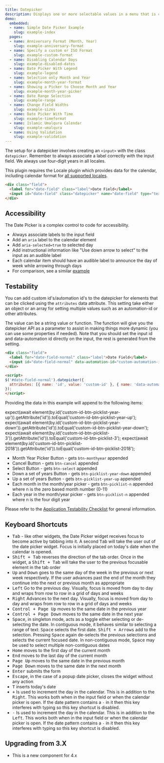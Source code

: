 ```yaml
---
title: Datepicker
description: Displays one or more selectable values in a menu that is collapsed by default. Best for allowing users to select date and time values from a predetermined calendar while ensuring appropriate value formatting.
demo:
  embedded:
  - name: Simple Date Picker Example
    slug: example-index
  pages:
  - name: Anniversary Format (Month, Year)
    slug: example-anniversary-format
  - name: Specify a custom or ISO Format
    slug: example-custom-format
  - name: Disabling Calendar Days
    slug: example-disabled-dates
  - name: Date Picker With Legend
    slug: example-legend
  - name: Selection only Month and Year
    slug: example-month-year-format
  - name: Showing a Picker to Choose Month and Year
    slug: example-month-year-picker
  - name: Date Range Selection
    slug: example-range
  - name: Change Field Widths
    slug: example-sizes
  - name: Date Picker With Time
    slug: example-timeformat
  - name: Islamic Umalqura Calendar
    slug: example-umalqura
  - name: Using Validation
    slug: example-validation
---
```


The setup for a datepicker involves creating an `<input>` with the class `datepicker`. Remember to always associate a label correctly with the input field. We always use four-digit years in all locales.

This plugin requires the Locale plugin which provides data for the calendar, including calendar format for [all supported locales](./locale).

```html
<div class="field">
  <label for="date-field" class="label">Date Field</label>
  <input id="date-field" class="datepicker" name="date-field" type="text">
</div>
```

## Accessibility

The Date Picker is a complex control to code for accessibility.

- Always associate labels to the input field
- Add an `aria` label to the calendar element
- Add `aria-selected=true` to selected day
- Add instructional information like "Use down arrow to select" to the input as an audible label
- Each calendar item should have an audible label to announce the day of week while arrowing through days
- For comparison, see a similar <a href="http://oaa-accessibility.org/example/15/" target="_blank">example</a>

## Testability

You can add custom id's/automation id's to the datepicker for elements that can be clicked using the `attributes` data attribute. This setting take either an object or an array for setting multiple values such as an automation-id or other attributes.

The value can be a string value or function. The function will give you the datepicker API as a parameter to assist in making things more dynamic (you can use some properties if needed). Note that you should set the input id and data-automation id directly on the input, the rest is generated from the setting.

```html
<div class="field">
  <label for="date-field-normal" class="label">Date Field</label>
  <input id="date-field-normal" data-automation-id="custom-automation-id" class="datepicker" name="date-field" type="text" data-init="false"/>
</div>

<script>
$('#date-field-normal').datepicker({
  attributes: [{ name: 'id', value: 'custom-id' }, { name: 'data-automation-id', value: 'custom-automation-id' } ],
});
</script>
```

Providing the data in this example will append to the following items:

expect(await element(by.id('custom-id-btn-picklist-year-up')).getAttribute('id')).toEqual('custom-id-btn-picklist-year-up');
expect(await element(by.id('custom-id-btn-picklist-year-down')).getAttribute('id')).toEqual('custom-id-btn-picklist-year-down');
expect(await element(by.id('custom-id-btn-picklist-3')).getAttribute('id')).toEqual('custom-id-btn-picklist-3');
expect(await element(by.id('custom-id-btn-picklist-2018')).getAttribute('id')).toEqual('custom-id-btn-picklist-2018');

- Month Year Picker Button - gets `btn-monthyear` appended
- Cancel Button - gets `btn-cancel` appended
- Select Button - gets `btn-select` appended
- Down a set of years Button - gets `btn-picklist-year-down` appended
- Up a set of years Button - gets `btn-picklist-year-up` appended
- Each month in the month/year picker  - gets `btn-picklist-n` appended where n is the zero based month number (0-11)
- Each year in the month/year picker  - gets `btn-picklist-n` appended where n is the four digit year

Please refer to the [Application Testability Checklist](https://design.infor.com/resources/application-testability-checklist) for general information.

## Keyboard Shortcuts

- <kbd>Tab</kbd> - like other widgets, the Date Picker widget receives focus to become active by tabbing into it. A second <kbd>Tab</kbd> will take the user out of the date picker widget. Focus is initially placed on today's date when the calendar is opened.
- <kbd>Shift + Tab</kbd> reverses the direction of the tab order. Once in the widget, a <kbd>Shift + Tab</kbd> will take the user to the previous focusable element in the tab order
- <kbd>Up</kbd> and <kbd>Down</kbd> goes to the same day of the week in the previous or next week respectively. If the user advances past the end of the month they continue into the next or previous month as appropriate
- <kbd>Left</kbd> Go to the previous day. Visually, focus is moved from day to day and wraps from row to row in a grid of days and weeks
- <kbd>Right</kbd> Advances to the next day. Visually, focus is moved from day to day and wraps from row to row in a grid of days and weeks
- <kbd>Control + Page Up</kbd> moves to the same date in the previous year
- <kbd>Control + Page Down</kbd> moves to the same date in the next year
- <kbd>Space</kbd>, in singleton mode, acts as a toggle either selecting or de-selecting the date. In contiguous mode, it behaves similar to selecting a range of text: <kbd>Space</kbd> selects the first date. <kbd>Shift + Arrows</kbd> add to the selection. Pressing <kbd>Space</kbd> again de-selects the previous selections and selects the current focused date. In non-contiguous mode, <kbd>Space</kbd> may be used to select multiple non-contiguous dates
- <kbd>Home</kbd> moves to the first day of the current month
- <kbd>End</kbd> moves to the last day of the current month
- <kbd>Page Up</kbd> moves to the same date in the previous month
- <kbd>Page Down</kbd> moves to the same date in the next month
- <kbd>Enter</kbd> submits the form
- <kbd>Escape</kbd>, in the case of a popup date picker, closes the widget without any action
- <kbd>T</kbd> inserts today's date
- <kbd>+</kbd> Is used to increment the day in the calendar. This is in addition to the <kbd>Right</kbd>. This works both when in the input field or when the calendar picker is open. If the date pattern contains a `-` in it then this key interferes with typing so this key shortcut is disabled.
- <kbd>-</kbd>  Is used to increment the day in the calendar. This is in addition to the <kbd>Left</kbd>. This works both when in the input field or when the calendar picker is open. If the date pattern contains a `-` in it then this key interferes with typing so this key shortcut is disabled.

## Upgrading from 3.X

- This is a new component for 4.x
